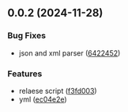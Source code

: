 ## 0.0.2 (2024-11-28)


### Bug Fixes

* json and xml parser ([6422452](https://github.com/andrehrferreira/cmmv-normalizer/commit/6422452125343449a1f88c8a4504d5fa9de6c3d3))


### Features

* relaese script ([f3fd003](https://github.com/andrehrferreira/cmmv-normalizer/commit/f3fd00358a42625babaa41b3733b3d8904a08900))
* yml ([ec04e2e](https://github.com/andrehrferreira/cmmv-normalizer/commit/ec04e2ed8e3d7a9345eb9d63c51975d2fd9841a5))



